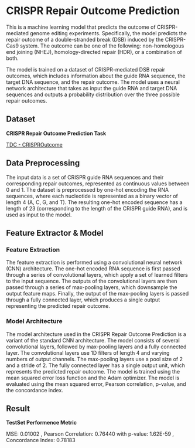 
# CRISPR Repair Outcome Prediction

This is a machine learning model that predicts the outcome of CRISPR-mediated genome editing experiments. Specifically, the model predicts the repair outcome of a double-stranded break (DSB) induced by the CRISPR-Cas9 system. The outcome can be one of the following: non-homologous end joining (NHEJ), homology-directed repair (HDR), or a combination of both.

The model is trained on a dataset of CRISPR-mediated DSB repair outcomes, which includes information about the guide RNA sequence, the target DNA sequence, and the repair outcome. The model uses a neural network architecture that takes as input the guide RNA and target DNA sequences and outputs a probability distribution over the three possible repair outcomes.


## Dataset

**CRISPR Repair Outcome Prediction Task**

[TDC - CRISPROutcome](https://tdcommons.ai/single_pred_tasks/CRISPROutcome/)
## Data Preprocessing

The input data is a set of CRISPR guide RNA sequences and their corresponding repair outcomes, represented as continuous values between 0 and 1. The dataset is preprocessed by one-hot encoding the RNA sequences, where each nucleotide is represented as a binary vector of length 4 (A, C, G, and T). The resulting one-hot encoded sequence has a length of 23 (corresponding to the length of the CRISPR guide RNA), and is used as input to the model.
## Feature Extractor & Model

### Feature Extraction

The feature extraction is performed using a convolutional neural network (CNN) architecture. The one-hot encoded RNA sequence is first passed through a series of convolutional layers, which apply a set of learned filters to the input sequence. The outputs of the convolutional layers are then passed through a series of max-pooling layers, which downsample the output feature maps. Finally, the output of the max-pooling layers is passed through a fully connected layer, which produces a single output representing the predicted repair outcome.

### Model Architecture

The model architecture used in the CRISPR Repair Outcome Prediction is a variant of the standard CNN architecture. The model consists of several convolutional layers, followed by max-pooling layers and a fully connected layer. The convolutional layers use 1D filters of length 4 and varying numbers of output channels. The max-pooling layers use a pool size of 2 and a stride of 2. The fully connected layer has a single output unit, which represents the predicted repair outcome. The model is trained using the mean squared error loss function and the Adam optimizer. The model is evaluated using the mean squared error, Pearson correlation, p-value, and the concordance index.
## Result

**TestSet Performence Metric** 

MSE: 0.01002 , Pearson Correlation: 0.76440 with p-value: 1.62E-59 , Concordance Index: 0.78183
